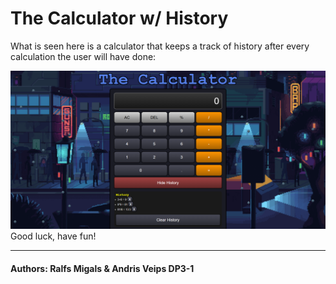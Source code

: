 # The Calculator w/ History

What is seen here is a calculator that keeps a track of history after every calculation the user will have done:

![Bilde1](img1.PNG)
Good luck, have fun!

---
#### Authors: Ralfs Migals & Andris Veips DP3-1
